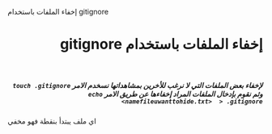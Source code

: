 
إخفاء الملفات باستخدام gitignore
# <div dir =rtl >إخفاء الملفات باستخدام gitignore </div>

<br>

##### <div dir =rtl >لإخفاء بعض الملفات التي لا نرغب للأخرين بمشاهداتها نسخدم الامر `touch .gitignore` وثم نقوم بإدخال الملفات المراد إخفاءها عن طريق الامر `echo <namefileuwanttohide.txt>  > .gitignore `


 </div>
 اي ملف يبتدأ بنقطة فهو مخفي

<br>




